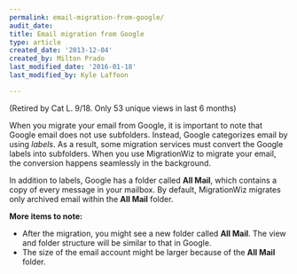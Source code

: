 ```yaml
---
permalink: email-migration-from-google/
audit_date:
title: Email migration from Google
type: article
created_date: '2013-12-04'
created_by: Milton Prado
last_modified_date: '2016-01-18'
last_modified_by: Kyle Laffoon

---
```


(Retired by Cat L. 9/18.  Only 53 unique views in last 6 months)

When you migrate your email from Google, it is important to note that
Google email does not use subfolders. Instead, Google categorizes
email by using *labels*. As a result, some migration services must
convert the Google labels into subfolders. When you use MigrationWiz
to migrate your email, the conversion happens seamlessly in the
background.

In addition to labels, Google has a folder called **All Mail**, which
contains a copy of every message in your mailbox. By default,
MigrationWiz migrates only archived email within the **All Mail**
folder.

**More items to note:**

-   After the migration, you might see a new folder called **All
    Mail**. The view and folder structure will be similar to that
    in Google.
-   The size of the email account might be larger because of the **All
    Mail** folder.
